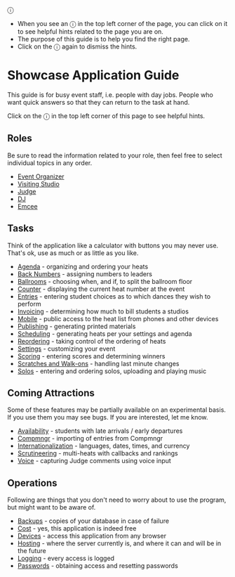 <div data-controller="info-box">
  <div class="info-button">ⓘ</div>
  <ul class="info-box">
  <li>When you see an <span class="text-emerald-600">ⓘ</span> in the top left corner of the page, you
can click on it to see helpful hints related to the page you are on.</li>
  <li>The purpose of this guide is to help you find the right page.</li>

  <li>Click on the <span class="text-emerald-600">ⓘ</span> again to dismiss the hints.</li>
  </ul>
</div>

# Showcase Application Guide

This guide is for busy event staff, i.e. people with day jobs.  People who want quick answers so that
they can return to the task at hand.

<p class="mt-4">Click on the <span class="text-emerald-600">ⓘ</span> in the top left corner of this page to see helpful hints.</p>

## Roles

Be sure to read the information related to your role, then feel free to select individual topics in any order.

 * [Event Organizer](./roles/Event-Organizer)
 * [Visiting Studio](./roles/Visiting-Studio)
 * [Judge](./roles/Judge)
 * [DJ](./roles/DJ)
 * [Emcee](./roles/Emcee)

## Tasks

Think of the application like a calculator with buttons you may never use.  That's ok, use as much or as little as you like.

 * [Agenda](./tasks/Agenda) - organizing and ordering your heats
 * [Back Numbers](./tasks/Back-Numbers) - assigning numbers to leaders
 * [Ballrooms](./tasks/Ballrooms) - choosing when, and if, to split the ballroom floor
 * [Counter](./tasks/Counter) - displaying the current heat number at the event
 * [Entries](./tasks/Entries) - entering student choices as to which dances they wish to perform
 * [Invoicing](./tasks/Invoicing) - determining how much to bill students a studios
 * [Mobile](./tasks/Mobile) - public access to the heat list from phones and other devices
 * [Publishing](./tasks/Publishing) - generating printed materials
 * [Scheduling](./tasks/Scheduling) - generating heats per your settings and agenda
 * [Reordering](./tasks/Reordering) - taking control of the ordering of heats
 * [Settings](./tasks/Settings) - customizing your event
 * [Scoring](./tasks/Scoring) - entering scores and determining winners
 * [Scratches and Walk-ons](./tasks/Scratches-and-Walk-ons) - handling last minute changes
 * [Solos](./tasks/Solos) - entering and ordering solos, uploading and playing music

## Coming Attractions

Some of these features may be partially available on an experimental basis. If you use them you may see bugs. If you are interested, let me know.

* [Availability](./experimental/Availability) - students with late arrivals / early departures
* [Compmngr](./experimental/Compmngr) - importing of entries from Compmngr
* [Internationalization](./experimental/I18n) - languages, dates, times, and currency
* [Scrutineering](./experimental/Scrutineering) - multi-heats with callbacks and rankings
* [Voice](./experimental/Voice) - capturing Judge comments using voice input

## Operations

Following are things that you don't need to worry about to use the program, but might
want to be aware of.

 * [Backups](./ops/Backups) - copies of your database in case of failure
 * [Cost](./ops/Cost) - yes, this application is indeed free
 * [Devices](./ops/Devices) - access this application from any browser
 * [Hosting](./ops/Hosting) - where the server currently is, and where it can and will be in the future
 * [Logging](./ops/Logging) - every access is logged
 * [Passwords](./ops/Passwords) - obtaining access and resetting passwords